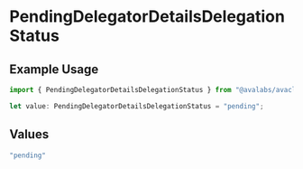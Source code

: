 # PendingDelegatorDetailsDelegationStatus

## Example Usage

```typescript
import { PendingDelegatorDetailsDelegationStatus } from "@avalabs/avacloud-sdk/models/components";

let value: PendingDelegatorDetailsDelegationStatus = "pending";
```

## Values

```typescript
"pending"
```